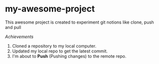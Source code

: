 # my-awesome-project

This awesome project is created to experiment git notions like clone, push and pull

_Achievements_

1. Cloned a repository to my local computer.
2. Updated my local repo to get the latest commit.
3. I'm about to **Push** (Pushing changes) to the remote repo.
